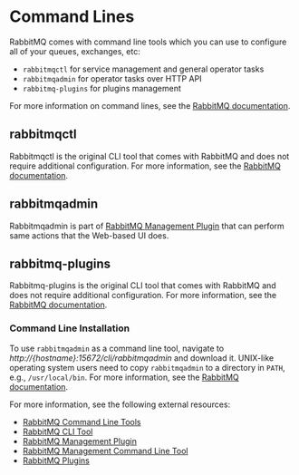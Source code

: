 <a id="op-structure-mq-rabbit-command-lines"></a>

# Command Lines

RabbitMQ comes with command line tools which you can use to configure all of your queues, exchanges, etc:

* `rabbitmqctl` for service management and general operator tasks
* `rabbitmqadmin` for operator tasks over HTTP API
* `rabbitmq-plugins` for plugins management

For more information on command lines, see the <a href="https://www.rabbitmq.com/cli.html" target="_blank">RabbitMQ documentation</a>.

## rabbitmqctl

Rabbitmqctl is the original CLI tool that comes with RabbitMQ and does not require additional configuration. For more information, see the <a href="https://www.rabbitmq.com/rabbitmqctl.8.html" target="_blank">RabbitMQ documentation</a>.

## rabbitmqadmin

Rabbitmqadmin is part of <a href="https://www.rabbitmq.com/management.html" target="_blank">RabbitMQ Management Plugin</a> that can perform same actions that the Web-based UI does.

## rabbitmq-plugins

Rabbitmq-plugins is the original CLI tool that comes with RabbitMQ and does not require additional configuration. For more information, see the <a href="https://www.rabbitmq.com/plugins.html" target="_blank">RabbitMQ documentation</a>.

### Command Line Installation

To use `rabbitmqadmin` as a command line tool, navigate to *http://{hostname}:15672/cli/rabbitmqadmin* and download it.
UNIX-like operating system users need to copy `rabbitmqadmin` to a directory in `PATH`, e.g., `/usr/local/bin`. For more information, see the <a href="https://www.rabbitmq.com/management-cli.html" target="_blank">RabbitMQ documentation</a>.

For more information, see the following external resources:

* <a href="https://www.rabbitmq.com/cli.html" target="_blank">RabbitMQ Command Line Tools</a>
* <a href="https://www.rabbitmq.com/rabbitmqctl.8.html" target="_blank">RabbitMQ CLI Tool</a>
* <a href="https://www.rabbitmq.com/management.html" target="_blank">RabbitMQ Management Plugin</a>
* <a href="https://www.rabbitmq.com/relocate.html" target="_blank">RabbitMQ Management Command Line Tool</a>
* <a href="https://www.rabbitmq.com/plugins.html" target="_blank">RabbitMQ Plugins</a>

<!-- Frontend -->
